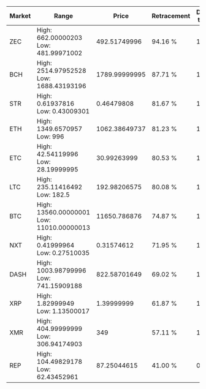 | Market | Range | Price| Retracement | Doubles to 50% |
| --- | --- | --- | --- | --- |
| ZEC | High: 662.00000203<br />Low: 481.99971002 | 492.51749996 | 94.16 % | 1.16 |
| BCH | High: 2514.97952528<br />Low: 1688.43193196 | 1789.99999995 | 87.71 % | 1.17 |
| STR | High: 0.61937816<br />Low: 0.43009301 | 0.46479808 | 81.67 % | 1.13 |
| ETH | High: 1349.6570957<br />Low: 996 | 1062.38649737 | 81.23 % | 1.10 |
| ETC | High: 42.54119996<br />Low: 28.19999995 | 30.99263999 | 80.53 % | 1.14 |
| LTC | High: 235.11416492<br />Low: 182.5 | 192.98206575 | 80.08 % | 1.08 |
| BTC | High: 13560.00000001<br />Low: 11010.00000013 | 11650.786876 | 74.87 % | 1.05 |
| NXT | High: 0.41999964<br />Low: 0.27510035 | 0.31574612 | 71.95 % | 1.10 |
| DASH | High: 1003.98799996<br />Low: 741.15909188 | 822.58701649 | 69.02 % | 1.06 |
| XRP | High: 1.82999949<br />Low: 1.13500017 | 1.39999999 | 61.87 % | 1.06 |
| XMR | High: 404.99999999<br />Low: 306.94174903 | 349 | 57.11 % | 1.02 |
| REP | High: 104.49829178<br />Low: 62.43452961 | 87.25044615 | 41.00 % | 0.00 |
